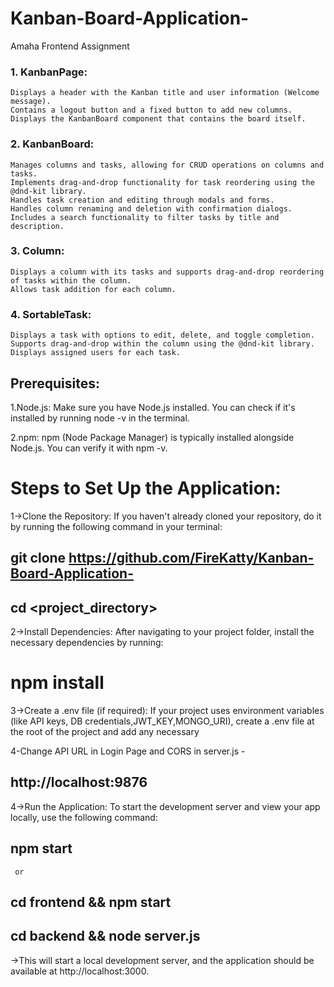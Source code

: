 # Kanban-Board-Application-
Amaha Frontend Assignment 


### 1. KanbanPage:
    Displays a header with the Kanban title and user information (Welcome message).
    Contains a logout button and a fixed button to add new columns.
    Displays the KanbanBoard component that contains the board itself.

### 2. KanbanBoard:

    Manages columns and tasks, allowing for CRUD operations on columns and tasks.
    Implements drag-and-drop functionality for task reordering using the @dnd-kit library.
    Handles task creation and editing through modals and forms.
    Handles column renaming and deletion with confirmation dialogs.
    Includes a search functionality to filter tasks by title and description.

### 3. Column:
    Displays a column with its tasks and supports drag-and-drop reordering of tasks within the column.
    Allows task addition for each column.

### 4. SortableTask:
    Displays a task with options to edit, delete, and toggle completion.
    Supports drag-and-drop within the column using the @dnd-kit library.
    Displays assigned users for each task.

## Prerequisites:

1.Node.js: Make sure you have Node.js installed. You can check if it's installed by running node -v in the terminal.

2.npm: npm (Node Package Manager) is typically installed alongside Node.js. You can verify it with npm -v.

# Steps to Set Up the Application:

1->Clone the Repository: If you haven't already cloned your repository, do it by running the following command in your terminal:

## git clone <https://github.com/FireKatty/Kanban-Board-Application->
## cd <project_directory>

2->Install Dependencies: After navigating to your project folder, install the necessary dependencies by running:

# npm install

3->Create a .env file (if required): If your project uses environment variables (like API keys, DB credentials,JWT_KEY,MONGO_URI), create a .env file at the root of the project and add any necessary

4-Change API URL in Login Page and CORS in server.js - 
## http://localhost:9876


4->Run the Application: To start the development server and view your app locally, use the following command:

## npm start 

     or 
     
## cd frontend && npm start
## cd backend && node server.js

->This will start a local development server, and the application should be available at http://localhost:3000.


